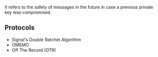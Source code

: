 It refers to the safety of messages in the future in case a previous private key was compromised.
## Protocols
- Signal's Double Ratchet Algorithm
- OMEMO
- Off The Record (OTR)